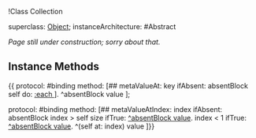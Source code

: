 !Class Collection

superclass: [Object](Object);
instanceArchitecture: #Abstract

_Page still under construction; sorry about that._

## Instance Methods
{{
protocol: #binding method:
[## metaValueAt: key ifAbsent: absentBlock
        self do: [:each ](-key-=-each-key-ifTrue_-[^each-value-value)].
        ^absentBlock value
];

protocol: #binding method:
[## metaValueAtIndex: index ifAbsent: absentBlock
        index > self size ifTrue: [^absentBlock value](^absentBlock-value).
        index < 1 ifTrue: [^absentBlock value](^absentBlock-value).
        ^(self at: index) value
]}}